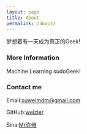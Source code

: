```yaml
---
layout: page
title: About
permalink: /about/
---
```

梦想着有一天成为真正的Geek!

### More Information

Machine Learning sudoGeek!

### Contact me

Email:[xuweimdm@gmail.com](mailto:email@domain.com)

GitHub:[weizier](https://github.com/weizier)

Sina:[Mr许维](http://weibo.com/2053318977/ "http://weibo.com/2053318977/")
